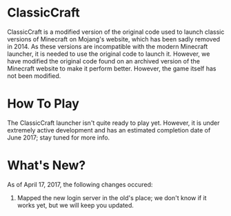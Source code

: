 # ClassicCraft
ClassicCraft is a modified version of the original code used to launch classic versions of Minecraft on Mojang's website, which has been sadly removed in 2014. As these versions are incompatible with the modern Minecraft launcher, it is needed to use the original code to launch it. However, we have modified the original code found on an archived version of the Minecraft website to make it perform better. However, the game itself has not been modified.

# How To Play
The ClassicCraft launcher isn't quite ready to play yet. However, it is under extremely active development and has an estimated completion date of June 2017; stay tuned for more info.

# What's New?
As of April 17, 2017, the following changes occured:
1. Mapped the new login server in the old's place; we don't know if it works yet, but we will keep you updated.
